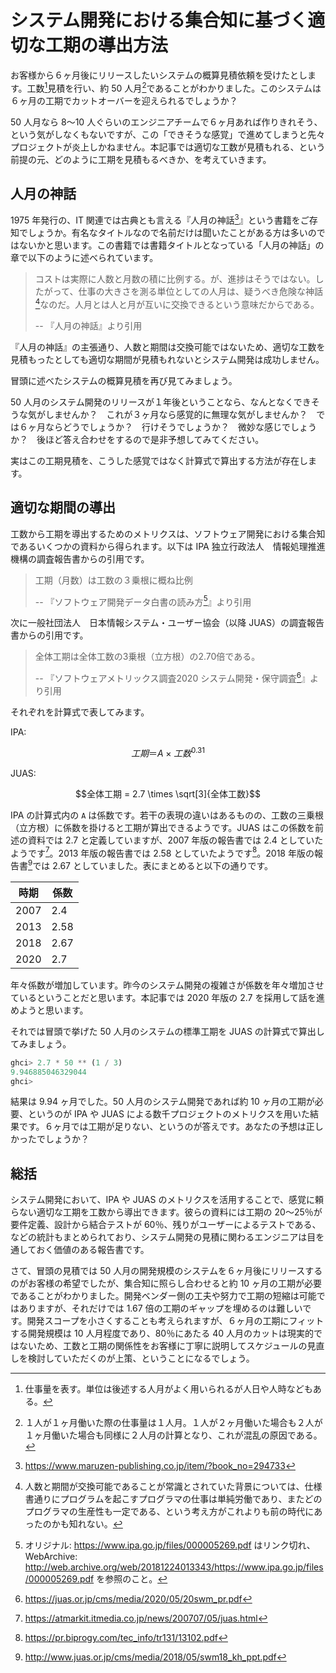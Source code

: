 # システム開発における集合知に基づく適切な工期の導出方法

お客様から６ヶ月後にリリースしたいシステムの概算見積依頼を受けたとします。工数[^工数]見積を行い、約 50 人月[^人月]であることがわかりました。このシステムは６ヶ月の工期でカットオーバーを迎えられるでしょうか？

50 人月なら 8〜10 人ぐらいのエンジニアチームで６ヶ月あれば作りきれそう、という気がしなくもないですが、この「できそうな感覚」で進めてしまうと先々プロジェクトが炎上しかねません。本記事では適切な工数が見積もれる、という前提の元、どのように工期を見積もるべきか、を考えていきます。

## 人月の神話

1975 年発行の、IT 関連では古典とも言える『人月の神話[^人月の神話]』という書籍をご存知でしょうか。有名なタイトルなので名前だけは聞いたことがある方は多いのではないかと思います。この書籍では書籍タイトルとなっている「人月の神話」の章で以下のように述べられています。

> コストは実際に人数と月数の積に比例する。が、進捗はそうではない。したがって、仕事の大きさを測る単位としての人月は、疑うべき危険な神話[^神話]なのだ。人月とは人と月が互いに交換できるという意味だからである。
>
> -- 『人月の神話』より引用

『人月の神話』の主張通り、人数と期間は交換可能ではないため、適切な工数を見積もったとしても適切な期間が見積もれないとシステム開発は成功しません。

冒頭に述べたシステムの概算見積を再び見てみましょう。

50 人月のシステム開発のリリースが１年後ということなら、なんとなくできそうな気がしませんか？　これが３ヶ月なら感覚的に無理な気がしませんか？　では６ヶ月ならどうでしょうか？　行けそうでしょうか？　微妙な感じでしょうか？　後ほど答え合わせをするので是非予想してみてください。

実はこの工期見積を、こうした感覚ではなく計算式で算出する方法が存在します。

## 適切な期間の導出

工数から工期を導出するためのメトリクスは、ソフトウェア開発における集合知であるいくつかの資料から得られます。以下は IPA 独立行政法人　情報処理推進機構の調査報告書からの引用です。

> 工期（月数）は工数の３乗根に概ね比例
>
> -- 『ソフトウェア開発データ白書の読み方[^IPA]』より引用

次に一般社団法人　日本情報システム・ユーザー協会（以降 JUAS）の調査報告書からの引用です。

> 全体工期は全体工数の3乗根（立方根）の2.70倍である。
>
> -- 『ソフトウェアメトリックス調査2020 システム開発・保守調査[^JUAS2020]』より引用

それぞれを計算式で表してみます。

IPA:

```math
工期 ＝ A \times 工数^{0.31}
```

JUAS:

```math
全体工期 = 2.7 \times \sqrt[3]{全体工数}
```

IPA の計算式内の `A` は係数です。若干の表現の違いはあるものの、工数の三乗根（立方根）に係数を掛けると工期が算出できるようです。JUAS はこの係数を前述の資料では 2.7 と定義していますが、2007 年版の報告書では 2.4 としていたようです[^@IT]。2013 年版の報告書では 2.58 としていたようです[^unisys]。2018 年版の報告書[^JUAS2018]では 2.67 としていました。表にまとめると以下の通りです。

時期 | 係数
---- | ----
2007 | 2.4
2013 | 2.58
2018 | 2.67
2020 | 2.7

年々係数が増加しています。昨今のシステム開発の複雑さが係数を年々増加させているということだと思います。本記事では 2020 年版の 2.7 を採用して話を進めようと思います。

それでは冒頭で挙げた 50 人月のシステムの標準工期を JUAS の計算式で算出してみましょう。

```haskell
ghci> 2.7 * 50 ** (1 / 3)
9.946885046329044
ghci>
```

結果は 9.94 ヶ月でした。50 人月のシステム開発であれば約 10 ヶ月の工期が必要、というのが IPA や JUAS による数千プロジェクトのメトリクスを用いた結果です。６ヶ月では工期が足りない、というのが答えです。あなたの予想は正しかったでしょうか？

## 総括

システム開発において、IPA や JUAS のメトリクスを活用することで、感覚に頼らない適切な工期を工数から導出できます。彼らの資料には工期の 20〜25％が要件定義、設計から結合テストが 60％、残りがユーザーによるテストである、などの統計もまとめられており、システム開発の見積に関わるエンジニアは目を通しておく価値のある報告書です。

さて、冒頭の見積では 50 人月の開発規模のシステムを６ヶ月後にリリースするのがお客様の希望でしたが、集合知に照らし合わせると約 10 ヶ月の工期が必要であることがわかりました。開発ベンダー側の工夫や努力で工期の短縮は可能ではありますが、それだけでは 1.67 倍の工期のギャップを埋めるのは難しいです。開発スコープを小さくすることも考えられますが、６ヶ月の工期にフィットする開発規模は 10 人月程度であり、80％にあたる 40 人月のカットは現実的ではないため、工数と工期の関係性をお客様に丁寧に説明してスケジュールの見直しを検討していただくのが上策、ということになるでしょう。

[^工数]: 仕事量を表す。単位は後述する人月がよく用いられるが人日や人時などもある。
[^人月]: １人が１ヶ月働いた際の仕事量は１人月。１人が２ヶ月働いた場合も２人が１ヶ月働いた場合も同様に２人月の計算となり、これが混乱の原因である。
[^神話]: 人数と期間が交換可能であることが常識とされていた背景については、仕様書通りにプログラムを起こすプログラマの仕事は単純労働であり、またどのプログラマの生産性も一定である、という考え方がこれよりも前の時代にあったのかも知れない。
[^人月の神話]: https://www.maruzen-publishing.co.jp/item/?book_no=294733
[^IPA]: オリジナル: https://www.ipa.go.jp/files/000005269.pdf はリンク切れ、WebArchive: http://web.archive.org/web/20181224013343/https://www.ipa.go.jp/files/000005269.pdf を参照のこと。
[^JUAS2020]: https://juas.or.jp/cms/media/2020/05/20swm_pr.pdf
[^@IT]: https://atmarkit.itmedia.co.jp/news/200707/05/juas.html
[^JUAS2018]: http://www.juas.or.jp/cms/media/2018/05/swm18_kh_ppt.pdf
[^unisys]: https://pr.biprogy.com/tec_info/tr131/13102.pdf
